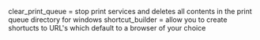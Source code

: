 clear_print_queue = stop print services and deletes all contents in the print queue directory for windows
shortcut_builder = allow you to create shortucts to URL's which default to a browser of your choice
